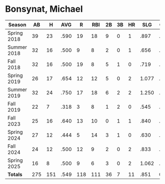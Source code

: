 # Bonsynat, Michael

| Season      | AB          | H           | AVG         | R           | RBI         | 2B          | 3B          | HR          | SLG         | OBP         | RSP         | SAF         | K           | BB          | PO          | A           | E           | FAVE        | IP          | H           | K           | BB          | R           | ER          | ERA         
| ----------- | ----------- | ----------- | ----------- | ----------- | ----------- | ----------- | ----------- | ----------- | ----------- | ----------- | ----------- | ----------- | ----------- | ----------- | ----------- | ----------- | ----------- | ----------- | ----------- | ----------- | ----------- | ----------- | ----------- | ----------- | ----------- 
| Spring 2018 | 39          | 23          | .590        | 19          | 18          | 9           | 0           | 1           | .897        | .625        | .750        | 1           | 0           | 0           | 6           | 6           | 2           | .857        | 7           | 10          | 0           | 10          | 9           | 8           | 8.000       
| Summer 2018 | 32          | 16          | .500        | 9           | 8           | 2           | 0           | 1           | .656        | .500        | .533        | 0           | 1           | 0           | 12          | 11          | 0           | 1.000       | 0           | 0           | 0           | 0           | 0           | 0           | .000        
| Fall 2018   | 32          | 16          | .500        | 19          | 8           | 5           | 1           | 0           | .719        | .588        | .500        | 0           | 0           | 2           | 8           | 6           | 1           | .933        | 32          | 93          | 2           | 29          | 77          | 66          | 14.440      
| Spring 2019 | 26          | 17          | .654        | 12          | 12          | 5           | 0           | 2           | 1.077       | .654        | .727        | 0           | 1           | 0           | 4           | 1           | 0           | 1.000       | 26.7        | 86          | 4           | 22          | 69          | 65          | 17.060      
| Summer 2019 | 32          | 24          | .750        | 17          | 18          | 6           | 2           | 2           | 1.250       | .750        | .600        | 0           | 0           | 0           | 1           | 9           | 0           | 1.000       | 43.7        | 141         | 2           | 35          | 111         | 102         | 16.350      
| Fall 2019   | 22          | 7           | .318        | 3           | 8           | 1           | 2           | 0           | .545        | .364        | .500        | 0           | 1           | 0           | 0           | 3           | 0           | 1.000       | 33.7        | 144         | 2           | 15          | 109         | 97          | 20.170      
| Fall 2023   | 25          | 16          | .640        | 13          | 10          | 0           | 1           | 1           | .840        | .720        | .600        | 0           | 1           | 0           | 5           | 8           | 1           | .929        | 32          | 77          | 1           | 21          | 63          | 40          | 8.750       
| Spring 2024 | 27          | 12          | .444        | 5           | 14          | 3           | 1           | 0           | .630        | .519        | .500        | 0           | 1           | 0           | 3           | 5           | 1           | .889        | 41.3        | 137         | 8           | 32          | 116         | 95          | 16.090      
| Fall 2024   | 24          | 12          | .500        | 12          | 9           | 2           | 0           | 2           | .833        | .571        | .556        | 0           | 0           | 4           | 3           | 8           | 1           | .917        | 41          | 131         | 3           | 25          | 113         | 77          | 13.150      
| Spring 2025 | 16          | 8           | .500        | 9           | 6           | 3           | 0           | 2           | 1.062       | .556        | .600        | 0           | 1           | 2           | 1           | 6           | 2           | .778        | 26.7        | 122         | 1           | 19          | 117         | 82          | 21.520      
| **Totals**  | 275         | 151         | .549        | 118         | 111         | 36          | 7           | 11          | .851        | 0           | 0           | 1           | 6           | 8           | 43          | 63          | 8           | .930        | 284.1       | 941         | 23          | 208         | 784         | 632         | 15.572      
